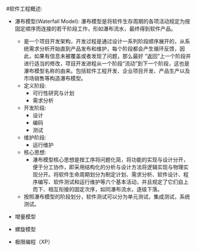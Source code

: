 #软件工程概述:

- 瀑布模型(Waterfall Model): 瀑布模型是将软件生存周期的各项活动规定为按固定顺序而连接的若干阶段工作，形如瀑布流水，最终得到软件产品。
	- 是一个项目开发架构，开发过程是通过设计一系列阶段顺序展开的，从系统需求分析开始直到产品发布和维护，每个阶段都会产生循环反馈，因此，如果有信息未被覆盖或者发现了问题，那么最好 “返回”上一个阶段并进行适当的修改，项目开发进程从一个阶段“流动”到下一个阶段，这也是瀑布模型名称的由来。包括软件工程开发、企业项目开发、产品生产以及市场销售等构造瀑布模型。
	- 定义阶段:
		- 可行性研究与计划
		- 需求分析
	- 开发阶段:
		- 设计
		- 编码
		- 测试
	- 维护阶段:
		- 运行维护
	- 核心思想: 
		- 瀑布模型核心思想是按工序将问题化简，将功能的实现与设计分开，便于分工协作，即采用结构化的分析与设计方法将逻辑实现与物理实现分开。将软件生命周期划分为制定计划、需求分析、软件设计、程序编写、软件测试和运行维护等六个基本活动，并且规定了它们自上而下、相互衔接的固定次序，如同瀑布流水，逐级下落。
	- 按照瀑布模型的阶段划分，软件测试可以分为单元测试，集成测试，系统测试。

- 增量模型
- 螺旋模型
- 极限编程（XP）
